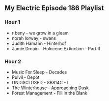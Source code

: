 ## My Electric Episode 186 Playlist

### Hour 1
* r beny - we grow in a gleam
* norah lorway - swans
* Judith Hamann - Hinterhof
* Jamie Drouin - Holocene Extinction - Part II

### Hour 2
* Music For Sleep - Decades
* Pulvil - Depot
* UNDISCLOSED - 8B814C - I
* The Winterhouse - Approaching Dusk
* Forest Management - Fill in the Blank
